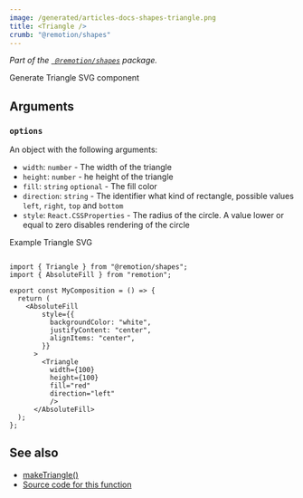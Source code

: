 ```yaml
---
image: /generated/articles-docs-shapes-triangle.png
title: <Triangle />
crumb: "@remotion/shapes"
---
```


_Part of the [` @remotion/shapes`](/docs/shapes) package._

Generate Triangle SVG component

## Arguments

### `options`
An object with the following arguments:

- `width`: `number` - The width of the triangle
- `height`: `number` - he height of the triangle
- `fill`: `string` `optional` - The fill color 
- `direction`: `string`  - The identifier what kind of rectangle, possible values `left`, `right`, `top` and `bottom`
- `style`: `React.CSSProperties` - The radius of the circle. A value lower or equal to zero disables rendering of the circle


Example Triangle SVG

```tsx twoslash

import { Triangle } from "@remotion/shapes";
import { AbsoluteFill } from "remotion";

export const MyComposition = () => {
  return (
    <AbsoluteFill
        style={{
          backgroundColor: "white",
          justifyContent: "center",
          alignItems: "center",
        }}
      >
       	<Triangle
          width={100}
          height={100}
          fill="red"
          direction="left"
          />
      </AbsoluteFill>
  );
};
```

## See also
- [makeTriangle()](/docs/shapes/make-triangle)
- [Source code for this function](https://github.com/remotion-dev/remotion/blob/main/packages/shapes/src/triangle.tsx)
